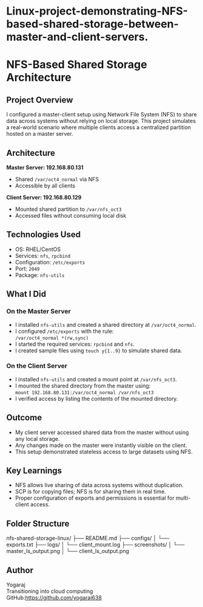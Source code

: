 # Linux-project-demonstrating-NFS-based-shared-storage-between-master-and-client-servers.
# NFS-Based Shared Storage Architecture

## Project Overview
I configured a master-client setup using Network File System (NFS) to share data across systems without relying on local storage. This project simulates a real-world scenario where multiple clients access a centralized partition hosted on a master server.

## Architecture

**Master Server: 192.168.80.131**
- Shared `/var/oct4_normal` via NFS
- Accessible by all clients

**Client Server: 192.168.80.129**
- Mounted shared partition to `/var/nfs_oct3`
- Accessed files without consuming local disk

## Technologies Used
- OS: RHEL/CentOS
- Services: `nfs`, `rpcbind`
- Configuration: `/etc/exports`
- Port: `2049`
- Package: `nfs-utils`

## What I Did

### On the Master Server
- I installed `nfs-utils` and created a shared directory at `/var/oct4_normal`.
- I configured `/etc/exports` with the rule:  
  `/var/oct4_normal *(rw,sync)`
- I started the required services: `rpcbind` and `nfs`.
- I created sample files using `touch y{1..9}` to simulate shared data.

### On the Client Server
- I installed `nfs-utils` and created a mount point at `/var/nfs_oct3`.
- I mounted the shared directory from the master using:  
  `mount 192.168.80.131:/var/oct4_normal /var/nfs_oct3`
- I verified access by listing the contents of the mounted directory.

## Outcome
- My client server accessed shared data from the master without using any local storage.
- Any changes made on the master were instantly visible on the client.
- This setup demonstrated stateless access to large datasets using NFS.

## Key Learnings
- NFS allows live sharing of data across systems without duplication.
- SCP is for copying files; NFS is for sharing them in real time.
- Proper configuration of exports and permissions is essential for multi-client access.

## Folder Structure
nfs-shared-storage-linux/ ├── README.md ├── configs/ │   └── exports.txt ├── logs/ │   └── client_mount.log ├── screenshots/ │   └── master_ls_output.png │   └── client_ls_output.png



## Author

Yogaraj   
Transitioning into cloud computing  
GitHub:https://github.com/yogaraj638

